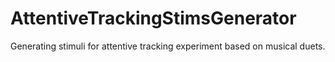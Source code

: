 # AttentiveTrackingStimsGenerator
Generating stimuli for attentive tracking experiment based on musical duets.
